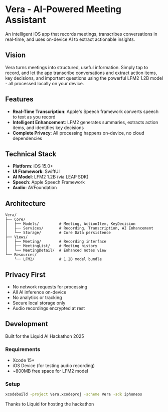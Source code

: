 # Vera - AI-Powered Meeting Assistant

An intelligent iOS app that records meetings, transcribes conversations in real-time, and uses on-device AI to extract actionable insights.

## Vision

Vera turns meetings into structured, useful information. Simply tap to record, and let the app transcribe conversations and extract action items, key decisions, and important questions using the powerful LFM2 1.2B model - all processed locally on your device.

## Features

- **Real-Time Transcription**: Apple's Speech framework converts speech to text as you record
- **Intelligent Enhancement**: LFM2 generates summaries, extracts action items, and identifies key decisions
- **Complete Privacy**: All processing happens on-device, no cloud dependencies

## Technical Stack

- **Platform**: iOS 15.0+
- **UI Framework**: SwiftUI
- **AI Model**: LFM2 1.2B (via LEAP SDK)
- **Speech**: Apple Speech Framework
- **Audio**: AVFoundation

## Architecture

```
Vera/
├── Core/
│   ├── Models/         # Meeting, ActionItem, KeyDecision
│   ├── Services/       # Recording, Transcription, AI Enhancement
│   └── Storage/        # Core Data persistence
├── Views/
│   ├── Meeting/        # Recording interface
│   ├── MeetingList/    # Meeting history
│   └── MeetingDetail/  # Enhanced notes view
└── Resources/
    └── LFM2/           # 1.2B model bundle
```

## Privacy First

- No network requests for processing
- All AI inference on-device
- No analytics or tracking
- Secure local storage only
- Audio recordings encrypted at rest

## Development

Built for the Liquid AI Hackathon 2025

### Requirements
- Xcode 15+
- iOS Device (for testing audio recording)
- ~800MB free space for LFM2 model

### Setup
```bash
xcodebuild -project Vera.xcodeproj -scheme Vera -sdk iphoneos
```
Thanks to Liquid for hosting the hackathon